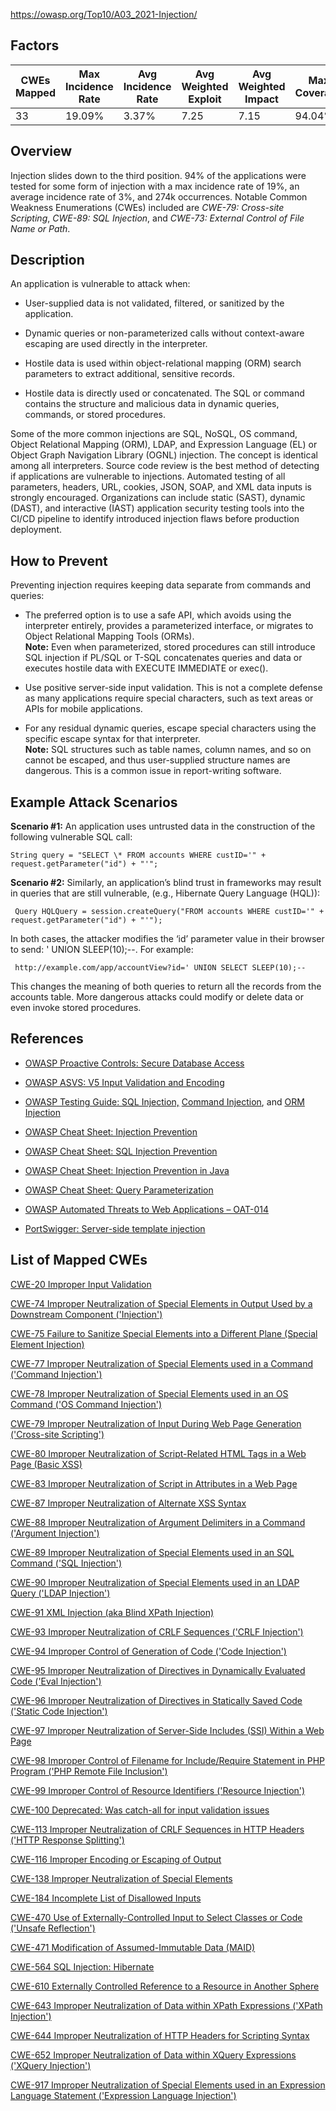 https://owasp.org/Top10/A03_2021-Injection/

## Factors

|CWEs Mapped|Max Incidence Rate|Avg Incidence Rate|Avg Weighted Exploit|Avg Weighted Impact|Max Coverage|Avg Coverage|Total Occurrences|Total CVEs|
|---|---|---|---|---|---|---|---|---|
|33|19.09%|3.37%|7.25|7.15|94.04%|47.90%|274,228|32,078|

## Overview

Injection slides down to the third position. 94% of the applications were tested for some form of injection with a max incidence rate of 19%, an average incidence rate of 3%, and 274k occurrences. Notable Common Weakness Enumerations (CWEs) included are _CWE-79: Cross-site Scripting_, _CWE-89: SQL Injection_, and _CWE-73: External Control of File Name or Path_.

## Description

An application is vulnerable to attack when:

- User-supplied data is not validated, filtered, or sanitized by the application.
    
- Dynamic queries or non-parameterized calls without context-aware escaping are used directly in the interpreter.
    
- Hostile data is used within object-relational mapping (ORM) search parameters to extract additional, sensitive records.
    
- Hostile data is directly used or concatenated. The SQL or command contains the structure and malicious data in dynamic queries, commands, or stored procedures.
    

Some of the more common injections are SQL, NoSQL, OS command, Object Relational Mapping (ORM), LDAP, and Expression Language (EL) or Object Graph Navigation Library (OGNL) injection. The concept is identical among all interpreters. Source code review is the best method of detecting if applications are vulnerable to injections. Automated testing of all parameters, headers, URL, cookies, JSON, SOAP, and XML data inputs is strongly encouraged. Organizations can include static (SAST), dynamic (DAST), and interactive (IAST) application security testing tools into the CI/CD pipeline to identify introduced injection flaws before production deployment.

## How to Prevent

Preventing injection requires keeping data separate from commands and queries:

- The preferred option is to use a safe API, which avoids using the interpreter entirely, provides a parameterized interface, or migrates to Object Relational Mapping Tools (ORMs).  
    **Note:** Even when parameterized, stored procedures can still introduce SQL injection if PL/SQL or T-SQL concatenates queries and data or executes hostile data with EXECUTE IMMEDIATE or exec().
    
- Use positive server-side input validation. This is not a complete defense as many applications require special characters, such as text areas or APIs for mobile applications.
    
- For any residual dynamic queries, escape special characters using the specific escape syntax for that interpreter.  
    **Note:** SQL structures such as table names, column names, and so on cannot be escaped, and thus user-supplied structure names are dangerous. This is a common issue in report-writing software.
    

## Example Attack Scenarios

**Scenario #1:** An application uses untrusted data in the construction of the following vulnerable SQL call:

```
String query = "SELECT \* FROM accounts WHERE custID='" + request.getParameter("id") + "'";
```

**Scenario #2:** Similarly, an application’s blind trust in frameworks may result in queries that are still vulnerable, (e.g., Hibernate Query Language (HQL)):

```
 Query HQLQuery = session.createQuery("FROM accounts WHERE custID='" + request.getParameter("id") + "'");
```

In both cases, the attacker modifies the ‘id’ parameter value in their browser to send: ' UNION SLEEP(10);--. For example:

```
 http://example.com/app/accountView?id=' UNION SELECT SLEEP(10);--
```

This changes the meaning of both queries to return all the records from the accounts table. More dangerous attacks could modify or delete data or even invoke stored procedures.

## References

- [OWASP Proactive Controls: Secure Database Access](https://owasp.org/www-project-proactive-controls/v3/en/c3-secure-database)
    
- [OWASP ASVS: V5 Input Validation and Encoding](https://owasp.org/www-project-application-security-verification-standard)
    
- [OWASP Testing Guide: SQL Injection,](https://owasp.org/www-project-web-security-testing-guide/latest/4-Web_Application_Security_Testing/07-Input_Validation_Testing/05-Testing_for_SQL_Injection) [Command Injection](https://owasp.org/www-project-web-security-testing-guide/latest/4-Web_Application_Security_Testing/07-Input_Validation_Testing/12-Testing_for_Command_Injection), and [ORM Injection](https://owasp.org/www-project-web-security-testing-guide/latest/4-Web_Application_Security_Testing/07-Input_Validation_Testing/05.7-Testing_for_ORM_Injection)
    
- [OWASP Cheat Sheet: Injection Prevention](https://cheatsheetseries.owasp.org/cheatsheets/Injection_Prevention_Cheat_Sheet.html)
    
- [OWASP Cheat Sheet: SQL Injection Prevention](https://cheatsheetseries.owasp.org/cheatsheets/SQL_Injection_Prevention_Cheat_Sheet.html)
    
- [OWASP Cheat Sheet: Injection Prevention in Java](https://cheatsheetseries.owasp.org/cheatsheets/Injection_Prevention_Cheat_Sheet_in_Java.html)
    
- [OWASP Cheat Sheet: Query Parameterization](https://cheatsheetseries.owasp.org/cheatsheets/Query_Parameterization_Cheat_Sheet.html)
    
- [OWASP Automated Threats to Web Applications – OAT-014](https://owasp.org/www-project-automated-threats-to-web-applications/)
    
- [PortSwigger: Server-side template injection](https://portswigger.net/kb/issues/00101080_serversidetemplateinjection)
    

## List of Mapped CWEs

[CWE-20 Improper Input Validation](https://cwe.mitre.org/data/definitions/20.html)

[CWE-74 Improper Neutralization of Special Elements in Output Used by a Downstream Component ('Injection')](https://cwe.mitre.org/data/definitions/74.html)

[CWE-75 Failure to Sanitize Special Elements into a Different Plane (Special Element Injection)](https://cwe.mitre.org/data/definitions/75.html)

[CWE-77 Improper Neutralization of Special Elements used in a Command ('Command Injection')](https://cwe.mitre.org/data/definitions/77.html)

[CWE-78 Improper Neutralization of Special Elements used in an OS Command ('OS Command Injection')](https://cwe.mitre.org/data/definitions/78.html)

[CWE-79 Improper Neutralization of Input During Web Page Generation ('Cross-site Scripting')](https://cwe.mitre.org/data/definitions/79.html)

[CWE-80 Improper Neutralization of Script-Related HTML Tags in a Web Page (Basic XSS)](https://cwe.mitre.org/data/definitions/80.html)

[CWE-83 Improper Neutralization of Script in Attributes in a Web Page](https://cwe.mitre.org/data/definitions/83.html)

[CWE-87 Improper Neutralization of Alternate XSS Syntax](https://cwe.mitre.org/data/definitions/87.html)

[CWE-88 Improper Neutralization of Argument Delimiters in a Command ('Argument Injection')](https://cwe.mitre.org/data/definitions/88.html)

[CWE-89 Improper Neutralization of Special Elements used in an SQL Command ('SQL Injection')](https://cwe.mitre.org/data/definitions/89.html)

[CWE-90 Improper Neutralization of Special Elements used in an LDAP Query ('LDAP Injection')](https://cwe.mitre.org/data/definitions/90.html)

[CWE-91 XML Injection (aka Blind XPath Injection)](https://cwe.mitre.org/data/definitions/91.html)

[CWE-93 Improper Neutralization of CRLF Sequences ('CRLF Injection')](https://cwe.mitre.org/data/definitions/93.html)

[CWE-94 Improper Control of Generation of Code ('Code Injection')](https://cwe.mitre.org/data/definitions/94.html)

[CWE-95 Improper Neutralization of Directives in Dynamically Evaluated Code ('Eval Injection')](https://cwe.mitre.org/data/definitions/95.html)

[CWE-96 Improper Neutralization of Directives in Statically Saved Code ('Static Code Injection')](https://cwe.mitre.org/data/definitions/96.html)

[CWE-97 Improper Neutralization of Server-Side Includes (SSI) Within a Web Page](https://cwe.mitre.org/data/definitions/97.html)

[CWE-98 Improper Control of Filename for Include/Require Statement in PHP Program ('PHP Remote File Inclusion')](https://cwe.mitre.org/data/definitions/98.html)

[CWE-99 Improper Control of Resource Identifiers ('Resource Injection')](https://cwe.mitre.org/data/definitions/99.html)

[CWE-100 Deprecated: Was catch-all for input validation issues](https://cwe.mitre.org/data/definitions/100.html)

[CWE-113 Improper Neutralization of CRLF Sequences in HTTP Headers ('HTTP Response Splitting')](https://cwe.mitre.org/data/definitions/113.html)

[CWE-116 Improper Encoding or Escaping of Output](https://cwe.mitre.org/data/definitions/116.html)

[CWE-138 Improper Neutralization of Special Elements](https://cwe.mitre.org/data/definitions/138.html)

[CWE-184 Incomplete List of Disallowed Inputs](https://cwe.mitre.org/data/definitions/184.html)

[CWE-470 Use of Externally-Controlled Input to Select Classes or Code ('Unsafe Reflection')](https://cwe.mitre.org/data/definitions/470.html)

[CWE-471 Modification of Assumed-Immutable Data (MAID)](https://cwe.mitre.org/data/definitions/471.html)

[CWE-564 SQL Injection: Hibernate](https://cwe.mitre.org/data/definitions/564.html)

[CWE-610 Externally Controlled Reference to a Resource in Another Sphere](https://cwe.mitre.org/data/definitions/610.html)

[CWE-643 Improper Neutralization of Data within XPath Expressions ('XPath Injection')](https://cwe.mitre.org/data/definitions/643.html)

[CWE-644 Improper Neutralization of HTTP Headers for Scripting Syntax](https://cwe.mitre.org/data/definitions/644.html)

[CWE-652 Improper Neutralization of Data within XQuery Expressions ('XQuery Injection')](https://cwe.mitre.org/data/definitions/652.html)

[CWE-917 Improper Neutralization of Special Elements used in an Expression Language Statement ('Expression Language Injection')](https://cwe.mitre.org/data/definitions/917.html)